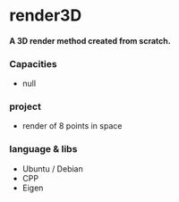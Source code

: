 # render3D

<h4>A 3D render method created from scratch.</h4>

<h3>Capacities</h3>
<ul>
  <li>null</li>
</ul>

<h3>project</h3>
<ul>
  <li>render of 8 points in space</li>
</ul>

<h3>language & libs</h3>
<ul>
  <li>Ubuntu / Debian</li>
  <li>CPP</li>
  <li>Eigen</li>
</ul>

